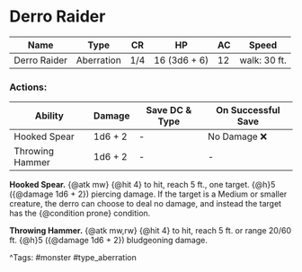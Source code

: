# Derro Raider

| Name | Type | CR | HP | AC | Speed |
|------|------|----|----|----|-------|
| Derro Raider | Aberration | 1/4 | 16 (3d6 + 6) | 12 | walk: 30 ft. |

### Actions:

| Ability | Damage | Save DC & Type | On Successful Save |
|---------|--------|----------------|--------------------|
| Hooked Spear | 1d6 + 2 | - | No Damage ❌ |
| Throwing Hammer | 1d6 + 2 | - | - |


**Hooked Spear.** {@atk mw} {@hit 4} to hit, reach 5 ft., one target. {@h}5 ({@damage 1d6 + 2}) piercing damage. If the target is a Medium or smaller creature, the derro can choose to deal no damage, and instead the target has the {@condition prone} condition.

**Throwing Hammer.** {@atk mw,rw} {@hit 4} to hit, reach 5 ft. or range 20/60 ft. {@h}5 ({@damage 1d6 + 2}) bludgeoning damage.

^Tags: #monster #type_aberration